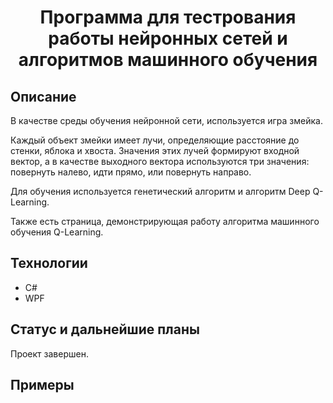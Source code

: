 <div id="header" align="center">
  <h1>Программа для тестрования работы нейронных сетей и алгоритмов машинного обучения</h1>
</div>

## Описание

В качестве среды обучения нейронной сети, используется игра змейка.

Каждый объект змейки имеет лучи, определяющие расстояние до стенки, яблока и хвоста. Значения этих лучей формируют входной вектор, а в качестве выходного вектора используются три значения: повернуть налево, идти прямо, или повернуть направо.

Для обучения используется генетический алгоритм и алгоритм Deep Q-Learning.

Также есть страница, демонстрирующая работу алгоритма машинного обучения Q-Learning.

## Технологии

- C#
- WPF

## Статус и дальнейшие планы

Проект завершен.

## Примеры
